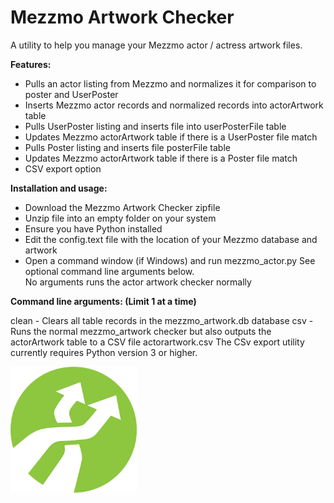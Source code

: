 # Mezzmo Artwork Checker
A utility to help you manage your Mezzmo actor / actress artwork files.  


<b>Features:</b>

- Pulls an actor listing from Mezzmo and normalizes it for comparison to poster and UserPoster
- Inserts Mezzmo actor records and normalized records into actorArtwork table
- Pulls UserPoster listing and inserts file into userPosterFile table
- Updates Mezzmo actorArtwork table if there is a UserPoster file match
- Pulls Poster listing and inserts file posterFile table
- Updates Mezzmo actorArtwork table if there is a Poster file match
- CSV export option


<b>Installation and usage:</b>

-  Download the Mezzmo Artwork Checker zipfile
-  Unzip file into an empty folder on your system
-  Ensure you have Python installed
-  Edit the config.text file with the location of your Mezzmo
   database and artwork
-  Open a command window (if Windows) and run mezzmo_actor.py
   See optional command line arguments below.  
   No arguments runs the actor artwork checker normally


<b>Command line arguments:  (Limit 1 at a time)</b>

clean	-  Clears all table records in the mezzmo_artwork.db database
csv		-  Runs the normal mezzmo_artwork checker but also outputs 
           the actorArtwork table to a CSV file actorartwork.csv
           The CSv export utility currently requires Python version 3
           or higher.

           
<img src="icon.png" width="40%">